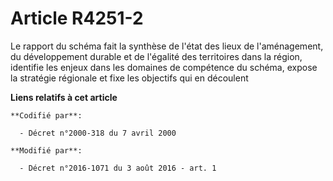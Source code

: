 # Article R4251-2

Le rapport du schéma fait la synthèse de l'état des lieux de l'aménagement, du développement durable et de l'égalité des
territoires dans la région, identifie les enjeux dans les domaines de compétence du schéma, expose la stratégie régionale et
fixe les objectifs qui en découlent

**Liens relatifs à cet article**

	**Codifié par**:

	  - Décret n°2000-318 du 7 avril 2000

	**Modifié par**:

	  - Décret n°2016-1071 du 3 août 2016 - art. 1

